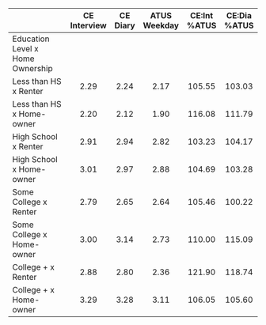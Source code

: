 
|                      | CE<br>Interview |  CE<br>Diary | ATUS<br>Weekday | CE:Int<br>%ATUS | CE:Dia<br>%ATUS |
| -------------------- | :----------: | :----------: | :----------: | :----------: | :----------: |
| Education Level x Home Ownership |              |              |              |              |              |
| Less than HS x Renter |         2.29 |         2.24 |         2.17 |       105.55 |       103.03 |
| Less than HS x Home-owner |         2.20 |         2.12 |         1.90 |       116.08 |       111.79 |
| High School x Renter |         2.91 |         2.94 |         2.82 |       103.23 |       104.17 |
| High School x Home-owner |         3.01 |         2.97 |         2.88 |       104.69 |       103.28 |
| Some College x Renter |         2.79 |         2.65 |         2.64 |       105.46 |       100.22 |
| Some College x Home-owner |         3.00 |         3.14 |         2.73 |       110.00 |       115.09 |
| College + x Renter   |         2.88 |         2.80 |         2.36 |       121.90 |       118.74 |
| College + x Home-owner |         3.29 |         3.28 |         3.11 |       106.05 |       105.60 |


